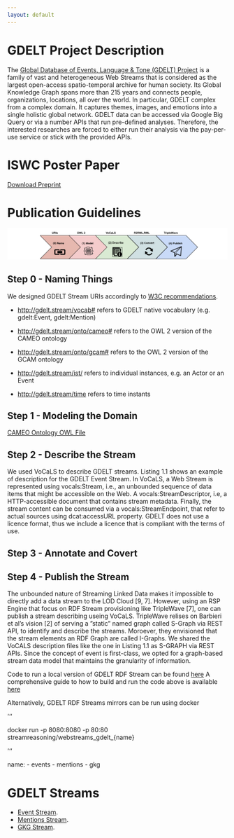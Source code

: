 ```yaml
---
layout: default
---
```


# GDELT Project Description

The [Global Database of Events, Language & Tone (GDELT) Project](www.gdeltproject.org)
is a family of vast and heterogeneous Web Streams that is considered as the largest
open-access spatio-temporal archive for human society. Its Global Knowledge Graph spans
more than 215 years and connects people, organizations, locations, all over the world.
In particular, GDELT complex from a complex domain. It captures themes, images, and emotions
into a single holistic global network. GDELT data can be accessed via Google Big Query or via
a number APIs that run pre-defined analyses. Therefore, the interested researches are forced
to either run their analysis via the pay-per-use service or stick with the provided APIs.

# ISWC Poster Paper

[Download Preprint](./assets/pdf/poster464.pdf)
# Publication Guidelines

![Branching](./assets/images/lc.png)

## Step 0 - Naming Things

We designed GDELT Stream URIs accordingly to [W3C recommendations](https://www.w3.org/TR/cooluris/#cooluris).

-  http://gdelt.stream/vocab# refers to GDELT native vocabulary (e.g. gdelt:Event, gdelt:Mention)
-  http://gdelt.stream/onto/cameo# refers to the OWL 2 version of the CAMEO ontology
-  http://gdelt.stream/onto/gcam# refers to the OWL 2 version of the GCAM ontology

-  http://gdelt.stream/ist/ refers to individual instances, e.g. an Actor or an Event
-  http://gdelt.stream/time refers to time instants


## Step 1 - Modeling the Domain




[CAMEO Ontology OWL File](./assets/ontologies/cameo.owl)

## Step 2 - Describe the Stream

We used VoCaLS to describe GDELT streams. Listing 1.1 shows an example of description for the
GDELT Event Stream. In
VoCaLS, a Web Stream is represented using vocals:Stream,
i.e., an unbounded sequence
of data items that might be
accessible on the Web. A
vocals:StreamDescriptor, i.e,
a HTTP-accessible document
that contains stream metadata. Finally, the stream content can be consumed
via a vocals:StreamEndpoint, that refer to actual sources using dcat:accessURL
property. GDELT does not use a licence format, thus we include a licence that
is compliant with the terms of use.

## Step 3 -  Annotate and Covert





## Step 4 - Publish the Stream

The unbounded nature of Streaming Linked Data makes it impossible to
directly add a data stream to the LOD Cloud [9, 7]. However, using an RSP
Engine that focus on RDF Stream provisioning like TripleWave [7], one can
publish a stream describing useing VoCaLS. TripleWave relises on Barbieri et
al’s vision [2] of serving a ”static” named graph called S-Graph via REST API,
to identify and describe the streams. Moroever, they envisioned that the stream
elements an RDF Graph are called I-Graphs. We shared the VoCALS description
files like the one in Listing 1.1 as S-GRAPH via REST APIs. Since the concept of
event is first-class, we opted for a graph-based stream data model that maintains
the granularity of information.


Code to run a local version of GDELT RDF Stream can be found [here](https://www.dropbox.com/s/i3nlitlh9e9nqyh/webstreams.zip?dl=0)
A comprehensive guide to how to build and run the code above is available [here](https://www.dropbox.com/s/7j2r7x5h91zpbiq/README.md?dl=0)

Alternatively, GDELT RDF Streams mirrors can be run using docker


‘‘‘

docker run -p 8080:8080 -p 80:80 streamreasoning/webstreams_gdelt_{name}

‘‘‘

name:
    - events
    - mentions
    - gkg

# GDELT Streams


- [Event Stream](./events-stream.html).
- [Mentions Stream](./mentions-stream.html).
- [GKG Stream](./gkg-stream.html).
